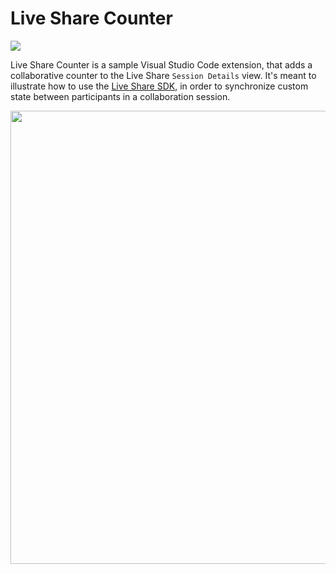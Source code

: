 # Live Share Counter

[![](https://aka.ms/vsls-badge)](https://aka.ms/vsls)

Live Share Counter is a sample Visual Studio Code extension, that adds a collaborative counter to the Live Share `Session Details` view. It's meant to illustrate how to use the [Live Share SDK](https://npmjs.com/vsls), in order to synchronize custom state between participants in a collaboration session.

<img width="725px" src="https://user-images.githubusercontent.com/116461/59561482-b771b800-8fd5-11e9-9bcb-7b77ce0207f6.gif" />